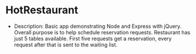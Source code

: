 # HotRestaurant

* Description: Basic app demonstrating Node and Express with jQuery. 
Overall purpose is to help schedule reservation requests. Restaurant has just 5 tables available. 
First five requests get a reservation, every request after that is sent to the waiting list.

